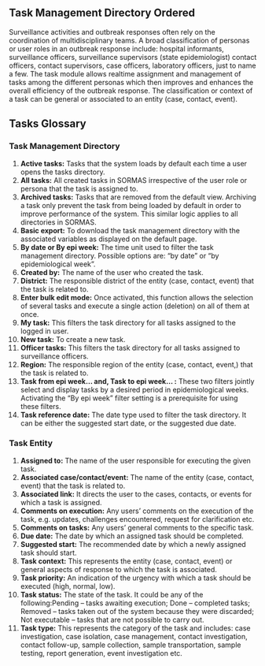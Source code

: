 ## Task Management Directory Ordered

Surveillance activities and outbreak responses often rely on the coordination of multidisciplinary teams. A broad classification of personas or user roles in an outbreak response include: hospital informants, surveillance officers, surveillance supervisors (state epidemiologist) contact officers, contact supervisors, case officers, laboratory officers, just to name a few. The task module allows realtime assignment and management of tasks among the different personas which then improves and enhances the overall efficiency of the outbreak response. The classification or context of a task can be general or associated to an entity (case, contact, event). 

## Tasks Glossary

### Task Management Directory

1.	**Active tasks:** Tasks that the system loads by default each time a user opens the tasks directory. 
2.	**All tasks:** All created tasks in SORMAS irrespective of the user role or persona that the task is assigned to. 
3.	**Archived tasks:** Tasks that are removed from the default view. Archiving a task only prevent the task from being loaded by default in order to improve performance of the system. This similar logic applies to all directories in SORMAS.
4.	**Basic export:** To download the task management directory with the associated variables as displayed on the default page. 
5.	**By date or By epi week:** The time unit used to filter the task management directory. Possible options are: “by date” or “by epidemiological week”.
6.	**Created by:** The name of the user who created the task.
7.	**District:** The responsible district of the entity (case, contact, event) that the task is related to.
8.	**Enter bulk edit mode:** Once activated, this function allows the selection of several tasks and execute a single action (deletion) on all of them at once.
9.	**My task:** This filters the task directory for all tasks assigned to the logged in user.
10.	**New task:** To create a new task.
11.	**Officer tasks:** This filters the task directory for all tasks assigned to surveillance officers. 
12. **Region:** The responsible region of the entity (case, contact, event,) that the task is related to.
13.	**Task from epi week… and, Task to epi week… :** These two filters jointly select and display tasks by a desired period in epidemiological weeks. Activating the “By epi week” filter setting is a prerequisite for using these filters.
14.	**Task reference date:** The date type used to filter the task directory. It
can be either the suggested start date, or the suggested due date.

### Task Entity

1.	**Assigned to:** The name of the user responsible for executing the given task.
2.	**Associated case/contact/event:** The name of the entity (case, contact, event) that the task is related to.
3.	**Associated link:** It directs the user to the cases, contacts, or events for which a task is assigned.
4.	**Comments on execution:** Any users’ comments on the execution of the task, e.g. updates, challenges encountered, request for clarification etc.
5.	**Comments on tasks:** Any users’ general comments to the specific task.
6.	**Due date:** The date by which an assigned task should be completed. 
7.	**Suggested start:** The recommended date by which a newly assigned task should start.
8.	**Task context:** This represents the entity (case, contact, event) or general aspects of response to which the task is associated.
9. **Task priority:** An indication of the urgency with which a task should be executed (high, normal, low).
10.	**Task status:** The state of the task. It could be any of the following:Pending – tasks awaiting execution; Done – completed tasks; Removed – tasks taken out of the system because they were discarded; Not executable – tasks that are not possible to carry out.
11.	**Task type:** This represents the category of the task and includes: case investigation, case isolation, case management, contact investigation, contact follow-up, sample collection, sample transportation, sample testing, report generation, event investigation etc.

